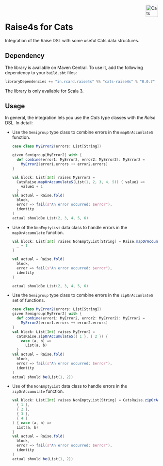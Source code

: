 <a href="https://typelevel.org/cats/"><img src="https://typelevel.org/cats/img/cats-badge.svg" height="40px" align="right" alt="Cats friendly" /></a>
<br/>

# Raise4s for Cats

Integration of the Raise DSL with some useful Cats data structures.

## Dependency

The library is available on Maven Central. To use it, add the following dependency to your `build.sbt` files:

```sbt
libraryDependencies += "in.rcard.raise4s" %% "cats-raise4s" % "0.0.7"
```

The library is only available for Scala 3.

## Usage

In general, the integration lets you use the _Cats_ type classes with the _Raise_ DSL. In detail:

- Use the `Semigroup` type class to combine errors in the `mapOrAccumlateS` function.

  ```scala 3
  case class MyError2(errors: List[String])
  
  given Semigroup[MyError2] with {
    def combine(error1: MyError2, error2: MyError2): MyError2 =
      MyError2(error1.errors ++ error2.errors)
  }
  
  val block: List[Int] raises MyError2 =
    CatsRaise.mapOrAccumulateS(List(1, 2, 3, 4, 5)) { value1 =>
      value1 + 1
    }
  val actual = Raise.fold(
    block,
    error => fail(s"An error occurred: $error"),
    identity
  )
  actual shouldBe List(2, 3, 4, 5, 6)
  ```

- Use of the `NonEmptyList` data class to handle errors in the `mapOrAccumulate` function.

  ```scala 3
  val block: List[Int] raises NonEmptyList[String] = Raise.mapOrAccumulate(List(1, 2, 3, 4, 5)) {
    _ + 1
  }
  
  val actual = Raise.fold(
    block,
    error => fail(s"An error occurred: $error"),
    identity
  )
  
  actual shouldBe List(2, 3, 4, 5, 6)
  ```

- Use the `Semigroup` type class to combine errors in the `zipOrAccumlateS` set of functions.

  ```scala 3
  case class MyError2(errors: List[String])
  given Semigroup[MyError2] with {
    def combine(error1: MyError2, error2: MyError2): MyError2 =
      MyError2(error1.errors ++ error2.errors)
  }
  val block: List[Int] raises MyError2 =
    CatsRaise.zipOrAccumulateS({ 1 }, { 2 }) {
      case (a, b) =>
        List(a, b)
    }
  val actual = Raise.fold(
    block,
    error => fail(s"An error occurred: $error"),
    identity
  )
  actual should be(List(1, 2))
  ```

- Use of the `NonEmptyList` data class to handle errors in the `zipOrAccumulate` function.

  ```scala 3
  val block: List[Int] raises NonEmptyList[String] = CatsRaise.zipOrAccumulate(
    { 1 },
    { 2 },
    { 3 },
    { 4 }
  ) { case (a, b) =>
    List(a, b)
  }
  val actual = Raise.fold(
    block,
    error => fail(s"An error occurred: $error"),
    identity
  )
  actual should be(List(1, 2))
  ```